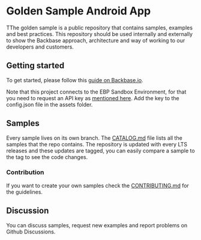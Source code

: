 # Golden Sample Android App
TThe golden sample is a public repository that contains samples, examples and best practices. This repository should be used internally and externally to show the Backbase approach, architecture and way of working to our developers and customers.

## Getting started
To get started, please follow this [guide on Backbase.io](https://backbase.io/developers/documentation/mobile-devkit/getting-started/set-up-android-development/).

Note that this project connects to the EBP Sandbox Environment, for that you need to request an API key as [mentioned here](https://backbase.io/developers/documentation/api-sandbox/retail-banking-usa/android-guide/). Add the key to the config.json file in the assets folder.

## Samples
Every sample lives on its own branch. The [CATALOG.md](CATALOG.md) file lists all the samples that the repo contains. The repository is updated with every LTS releases and these updates are tagged, you can easily compare a sample to the tag to see the code changes. 

### Contribution
If you want to create your own samples check the [CONTRIBUTING.md](CONTRIBUTING.md) for the guidelines.

## Discussion

You can discuss samples, request new examples and report problems on Github Discussions. 
